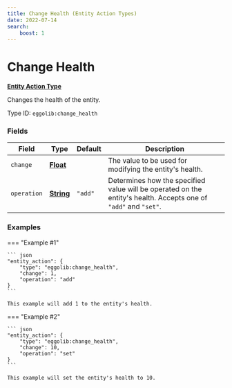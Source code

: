```yaml
---
title: Change Health (Entity Action Types)
date: 2022-07-14
search:
    boost: 1
---
```


#   Change Health

**[Entity Action Type]**

Changes the health of the entity.

Type ID: `eggolib:change_health`


### Fields

Field | Type | Default | Description
------|------|---------|------------
`change` | **[Float]** | | The value to be used for modifying the entity's health.
`operation` | **[String]** | `"add"` | Determines how the specified value will be operated on the entity's health. Accepts one of `"add"` and `"set"`.


### Examples

=== "Example #1"

    ``` json
    "entity_action": {
        "type": "eggolib:change_health",
        "change": 1,
        "operation": "add"
    }
    ```

    This example will add 1 to the entity's health.


=== "Example #2"

    ``` json
    "entity_action": {
        "type": "eggolib:change_health",
        "change": 10,
        "operation": "set"
    }
    ```

    This example will set the entity's health to 10.



[Entity Action Type]: ../entity_action_types.md
[Float]: https://origins.readthedocs.io/en/latest/types/data_types/float
[String]: https://origins.readthedocs.io/en/latest/types/data_types/string
